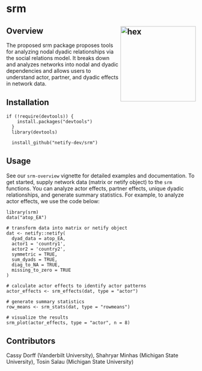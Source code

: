 # srm

## Overview <img src="https://raw.githubusercontent.com/netify-dev/srm/man/figures/srm_hex.png" align = "right" alt="hex" width="200px">
The proposed srm package proposes tools for analyzing nodal dyadic relationships via the social relations model. It breaks down and analyzes networks into nodal and dyadic dependencies and allows users to understand actor, partner, and dyadic effects in network data.

## Installation

    if (!require(devtools)) {
        install.packages("devtools")
      }
      library(devtools)

      install_github("netify-dev/srm")
      
## Usage

See our `srm-overview` vignette for detailed examples and documentation. To get started, supply network data (matrix or netify object) to the `srm` functions. You can analyze actor effects, partner effects, unique dyadic relationships, and generate summary statistics. For example, to analyze actor effects, we use the code below:


    library(srm)
    data("atop_EA")
    
    # transform data into matrix or netify object
    dat <- netify::netify(
      dyad_data = atop_EA,
      actor1 = 'country1',
      actor2 = 'country2',
      symmetric = TRUE,
      sum_dyads = TRUE,
      diag_to_NA = TRUE,
      missing_to_zero = TRUE
    )
    
    # calculate actor effects to identify actor patterns
    actor_effects <- srm_effects(dat, type = "actor")
    
    # generate summary statistics
    row_means <- srm_stats(dat, type = "rowmeans")
    
    # visualize the results
    srm_plot(actor_effects, type = "actor", n = 8)


## Contributors 

Cassy Dorff (Vanderbilt University), Shahryar Minhas (Michigan State University), Tosin Salau (Michigan State University)
